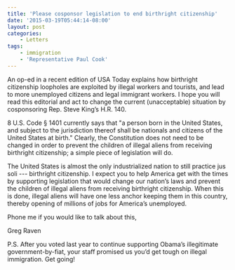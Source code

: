 ```yaml
---
title: 'Please cosponsor legislation to end birthright citizenship'
date: '2015-03-19T05:44:14-08:00'
layout: post
categories:
    - Letters
tags:
    - immigration
    - 'Representative Paul Cook'
---
```


An op-ed in a recent edition of USA Today explains how birthright citizenship loopholes are exploited by illegal workers and tourists, and lead to more unemployed citizens and legal immigrant workers. I hope you will read this editorial and act to change the current (unacceptable) situation by cosponsoring Rep. Steve King’s H.R. 140.

8 U.S. Code § 1401 currently says that "a person born in the United States, and subject to the jurisdiction thereof shall be nationals and citizens of the United States at birth." Clearly, the Constitution does not need to be changed in order to prevent the children of illegal aliens from receiving birthright citizenship; a simple piece of legislation will do.

The United States is almost the only industrialized nation to still practice jus soli --- birthright citizenship. I expect you to help America get with the times by supporting legislation that would change our nation’s laws and prevent the children of illegal aliens from receiving birthright citizenship. When this is done, illegal aliens will have one less anchor keeping them in this country, thereby opening of millions of jobs for America’s unemployed.

Phone me if you would like to talk about this,

Greg Raven

P.S. After you voted last year to continue supporting Obama’s illegitimate government-by-fiat, your staff promised us you’d get tough on illegal immigration. Get going!
